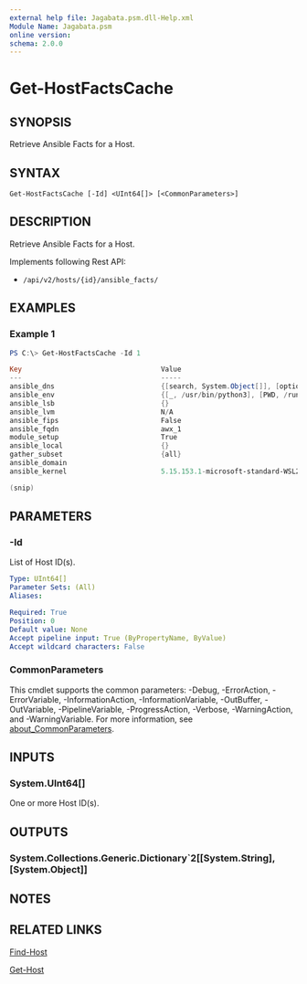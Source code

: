```yaml
---
external help file: Jagabata.psm.dll-Help.xml
Module Name: Jagabata.psm
online version:
schema: 2.0.0
---
```


# Get-HostFactsCache

## SYNOPSIS
Retrieve Ansible Facts for a Host.

## SYNTAX

```
Get-HostFactsCache [-Id] <UInt64[]> [<CommonParameters>]
```

## DESCRIPTION
Retrieve Ansible Facts for a Host.

Implements following Rest API:  
- `/api/v2/hosts/{id}/ansible_facts/`

## EXAMPLES

### Example 1
```powershell
PS C:\> Get-HostFactsCache -Id 1

Key                                  Value
---                                  -----
ansible_dns                          {[search, System.Object[]], [options, System.Collections.Generic.Dictionary`2[System.String,System.Object]], [nameservers, System.Object[]]}
ansible_env                          {[_, /usr/bin/python3], [PWD, /runner/project], [HOME, /root], [PATH, /usr/local/sbin:/usr/local/bin:/usr/sbin:/usr/bin:/sbin:/bin]…}
ansible_lsb                          {}
ansible_lvm                          N/A
ansible_fips                         False
ansible_fqdn                         awx_1
module_setup                         True
ansible_local                        {}
gather_subset                        {all}
ansible_domain
ansible_kernel                       5.15.153.1-microsoft-standard-WSL2

(snip)
```

## PARAMETERS

### -Id
List of Host ID(s).

```yaml
Type: UInt64[]
Parameter Sets: (All)
Aliases:

Required: True
Position: 0
Default value: None
Accept pipeline input: True (ByPropertyName, ByValue)
Accept wildcard characters: False
```

### CommonParameters
This cmdlet supports the common parameters: -Debug, -ErrorAction, -ErrorVariable, -InformationAction, -InformationVariable, -OutBuffer, -OutVariable, -PipelineVariable, -ProgressAction, -Verbose, -WarningAction, and -WarningVariable. For more information, see [about_CommonParameters](http://go.microsoft.com/fwlink/?LinkID=113216).

## INPUTS

### System.UInt64[]
One or more Host ID(s).

## OUTPUTS

### System.Collections.Generic.Dictionary`2[[System.String],[System.Object]]
## NOTES

## RELATED LINKS

[Find-Host](Find-Host.md)

[Get-Host](Get-Host.md)
